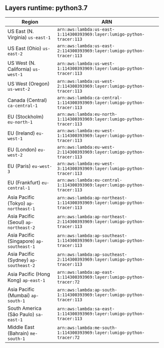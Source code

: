 Layers runtime: python3.7
----
| Region | ARN |
| --- | --- |
|US East (N. Virginia)  `us-east-1`|`arn:aws:lambda:us-east-1:114300393969:layer:lumigo-python-tracer:113`|
|US East (Ohio)  `us-east-2`|`arn:aws:lambda:us-east-2:114300393969:layer:lumigo-python-tracer:113`|
|US West (N. California)  `us-west-1`|`arn:aws:lambda:us-west-1:114300393969:layer:lumigo-python-tracer:113`|
|US West (Oregon)  `us-west-2`|`arn:aws:lambda:us-west-2:114300393969:layer:lumigo-python-tracer:113`|
|Canada (Central)  `ca-central-1`|`arn:aws:lambda:ca-central-1:114300393969:layer:lumigo-python-tracer:113`|
|EU (Stockholm)  `eu-north-1`|`arn:aws:lambda:eu-north-1:114300393969:layer:lumigo-python-tracer:113`|
|EU (Ireland)  `eu-west-1`|`arn:aws:lambda:eu-west-1:114300393969:layer:lumigo-python-tracer:113`|
|EU (London)  `eu-west-2`|`arn:aws:lambda:eu-west-2:114300393969:layer:lumigo-python-tracer:113`|
|EU (Paris)  `eu-west-3`|`arn:aws:lambda:eu-west-3:114300393969:layer:lumigo-python-tracer:113`|
|EU (Frankfurt)  `eu-central-1`|`arn:aws:lambda:eu-central-1:114300393969:layer:lumigo-python-tracer:113`|
|Asia Pacific (Tokyo)  `ap-northeast-1`|`arn:aws:lambda:ap-northeast-1:114300393969:layer:lumigo-python-tracer:113`|
|Asia Pacific (Seoul)  `ap-northeast-2`|`arn:aws:lambda:ap-northeast-2:114300393969:layer:lumigo-python-tracer:113`|
|Asia Pacific (Singapore)  `ap-southeast-1`|`arn:aws:lambda:ap-southeast-1:114300393969:layer:lumigo-python-tracer:113`|
|Asia Pacific (Sydney)  `ap-southeast-2`|`arn:aws:lambda:ap-southeast-2:114300393969:layer:lumigo-python-tracer:113`|
|Asia Pacific (Hong Kong)  `ap-east-1`|`arn:aws:lambda:ap-east-1:114300393969:layer:lumigo-python-tracer:72`|
|Asia Pacific (Mumbai)  `ap-south-1`|`arn:aws:lambda:ap-south-1:114300393969:layer:lumigo-python-tracer:113`|
|South America (São Paulo)  `sa-east-1`|`arn:aws:lambda:sa-east-1:114300393969:layer:lumigo-python-tracer:113`|
|Middle East (Bahrain)  `me-south-1`|`arn:aws:lambda:me-south-1:114300393969:layer:lumigo-python-tracer:72`|
